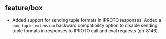 ## feature/box

* Added support for sending tuple formats in IPROTO responses. Added a
  `box_tuple_extension` backward compatibility option to disable sending
  tuple formats in responses to IPROTO call and eval requests (gh-8146).
